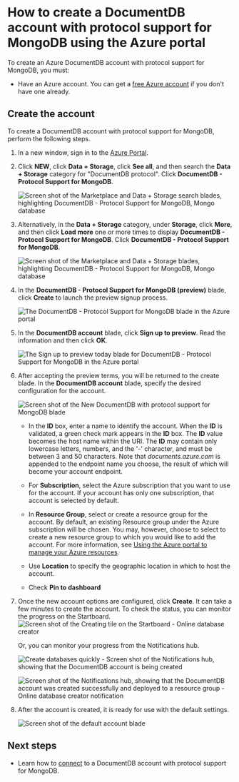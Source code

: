<properties 
	pageTitle="Create a DocumentDB account with protocol support for MongoDB | Microsoft Azure" 
	description="Learn how to create a DocumentDB account with protocol support for MongoDB, now available for preview." 
	services="documentdb" 
	authors="stephbaron" 
	manager="jhubbard" 
	editor="" 
	documentationCenter=""/>

<tags 
	ms.service="documentdb" 
	ms.workload="data-services" 
	ms.tgt_pltfrm="na" 
	ms.devlang="na" 
	ms.topic="article" 
	ms.date="08/23/2016" 
	ms.author="stbaro"/>

# How to create a DocumentDB account with protocol support for MongoDB using the Azure portal

To create an Azure DocumentDB account with protocol support for MongoDB, you must:

- Have an Azure account. You can get a [free Azure account](https://azure.microsoft.com/free/) if you don't have one already.

## Create the account  

To create a DocumentDB account with protocol support for MongoDB, perform the following steps.

1. In a new window, sign in to the [Azure Portal](https://portal.azure.com).
2. Click **NEW**, click **Data + Storage**, click **See all**, and then search the **Data + Storage** category for "DocumentDB protocol". Click **DocumentDB - Protocol Support for MongoDB**.

	![Screen shot of the Marketplace and Data + Storage search blades, highlighting DocumentDB - Protocol Support for MongoDB, Mongo database](./media/documentdb-create-mongodb-account/marketplacegallery2.png)

3. Alternatively, in the **Data + Storage** category, under **Storage**, click **More**, and then click **Load more** one or more times to display **DocumentDB - Protocol Support for MongoDB**. Click **DocumentDB - Protocol Support for MongoDB**.

	![Screen shot of the Marketplace and Data + Storage blades, highlighting DocumentDB - Protocol Support for MongoDB, Mongo database](./media/documentdb-create-mongodb-account/marketplacegallery1.png)

4. In the **DocumentDB - Protocol Support for MongoDB (preview)** blade, click **Create** to launch the preview signup process.

	![The DocumentDB - Protocol Support for MongoDB blade in the Azure portal](./media/documentdb-create-mongodb-account/marketplacegallery3.png)

5. In the **DocumentDB account** blade, click **Sign up to preview**. Read the information and then click **OK**.

	![The Sign up to preview today blade for DocumentDB - Protocol Support for MongoDB in the Azure portal](./media/documentdb-create-mongodb-account/registerforpreview.png)

6.  After accepting the preview terms, you will be returned to the create blade.  In the **DocumentDB account** blade, specify the desired configuration for the account.

	![Screen shot of the New DocumentDB with protocol support for MongoDB blade](./media/documentdb-create-mongodb-account/create-documentdb-mongodb-account.png)


	- In the **ID** box, enter a name to identify the account.  When the **ID** is validated, a green check mark appears in the **ID** box. The **ID** value becomes the host name within the URI. The **ID** may contain only lowercase letters, numbers, and the '-' character, and must be between 3 and 50 characters. Note that *documents.azure.com* is appended to the endpoint name you choose, the result of which will become your account endpoint.

	- For **Subscription**, select the Azure subscription that you want to use for the account. If your account has only one subscription, that account is selected by default.

	- In **Resource Group**, select or create a resource group for the account.  By default, an existing Resource group under the Azure subscription will be chosen.  You may, however, choose to select to create a new resource group to which you would like to add the account. For more information, see [Using the Azure portal to manage your Azure resources](resource-group-portal.md).

	- Use **Location** to specify the geographic location in which to host the account.
   
	- Check **Pin to dashboard** 

7.	Once the new account options are configured, click **Create**.  It can take a few minutes to create the account.  To check the status, you can monitor the progress on the Startboard.  
	![Screen shot of the Creating tile on the Startboard - Online database creator](./media/documentdb-create-mongodb-account/create-nosql-db-databases-json-tutorial-3.png)  

	Or, you can monitor your progress from the Notifications hub.  

	![Create databases quickly - Screen shot of the Notifications hub, showing that the DocumentDB account is being created](./media/documentdb-create-mongodb-account/create-nosql-db-databases-json-tutorial-4.png)  

	![Screen shot of the Notifications hub, showing that the DocumentDB account was created successfully and deployed to a resource group - Online database creator notification](./media/documentdb-create-mongodb-account/create-nosql-db-databases-json-tutorial-5.png)

8.	After the account is created, it is ready for use with the default settings. 

	![Screen shot of the default account blade](./media/documentdb-create-mongodb-account/defaultaccountblades.png)
	

## Next steps


- Learn how to [connect](documentdb-connect-mongodb-account.md) to a DocumentDB account with protocol support for MongoDB.

 
